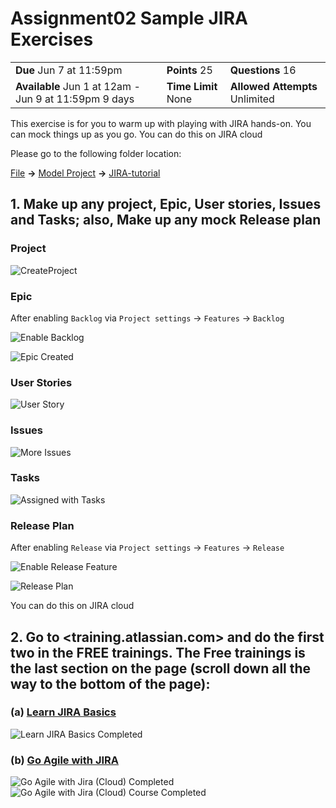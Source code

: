 # Assignment02 Sample JIRA Exercises

|                                                       |                     |                                |
| ----------------------------------------------------- | ------------------- | ------------------------------ |
| **Due** Jun 7 at 11:59pm                              | **Points** 25       | **Questions** 16               |
| **Available** Jun 1 at 12am - Jun 9 at 11:59pm 9 days | **Time Limit** None | **Allowed Attempts** Unlimited |

This exercise is for you to warm up with playing with JIRA hands-on. You can mock things up as you go. You can do this on JIRA cloud

Please go to the following folder location:

[File](https://csus.instructure.com/courses/78779/files) **→** [Model Project](https://csus.instructure.com/courses/78779/files/folder/Model%20Project) **→** [JIRA-tutorial](https://csus.instructure.com/courses/78779/files/folder/Model%20Project/JIRA-tutorial)

## 1. Make up any project, Epic, User stories, Issues and Tasks; also, Make up any mock Release plan

### Project

![CreateProject](jira-assignment-screenshots/20210614_create_team_managed_project.png)

### Epic

After enabling `Backlog` via `Project settings` → `Features` → `Backlog`

![Enable Backlog](jira-assignment-screenshots/20210614_enable_backlog.png)

![Epic Created](jira-assignment-screenshots/20210614_create_epic.png)

### User Stories

![User Story](jira-assignment-screenshots/20210614_user_story.png)

### Issues

![More Issues](jira-assignment-screenshots/20210614_issues.png)

### Tasks

![Assigned with Tasks](jira-assignment-screenshots/20210614_assigned_with_tasks.png)

### Release Plan

After enabling `Release` via `Project settings` → `Features` → `Release`

![Enable Release Feature](jira-assignment-screenshots/20210614_enable_release_plan_feature.png)

![Release Plan](jira-assignment-screenshots/20210614_release_plan.png)

You can do this on JIRA cloud

## 2. Go to <training.atlassian.com> and do the first two in the FREE trainings. The Free trainings is the last section on the page (scroll down all the way to the bottom of the page):

### (a) [Learn JIRA Basics](https://training.atlassian.com/jira-basics)

![Learn JIRA Basics Completed](jira-assignment-screenshots/20210614_what_is_jira_training_complete.png)

### (b) [Go Agile with JIRA](https://training.atlassian.com/agile-with-jira)

![Go Agile with Jira (Cloud) Completed](jira-assignment-screenshots/20210614_go_agile_with_jira_complete.png)
![Go Agile with Jira (Cloud) Course Completed](jira-assignment-screenshots/20210614_go_agile_with_jira_course_complete.png)
